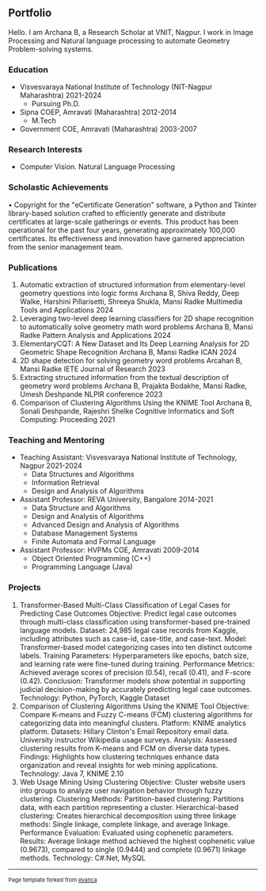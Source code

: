 ## Portfolio

Hello. I am Archana B, a Research Scholar at VNIT, Nagpur. I work in Image Processing and Natural language processing to automate Geometry Problem-solving systems.

### Education

* Visvesvaraya National Institute of Technology (NIT-Nagpur Maharashtra)              2021-2024
  - Pursuing Ph.D.
* Sipna COEP, Amravati (Maharashtra)                                                  2012-2014
  - M.Tech
* Government COE, Amravati (Maharashtra)                                              2003-2007                                                          
  
### Research Interests
* Computer Vision. Natural Language Processing

### Scholastic Achievements
• Copyright for the "eCertificate Generation" software, a Python and Tkinter library-based solution crafted to efficiently generate and distribute certificates at large-scale gatherings or events. This product has been operational for the past four years, generating approximately 100,000 certificates. Its effectiveness and innovation have garnered appreciation from the senior management team.
### Publications
1. Automatic extraction of structured information from elementary-level geometry questions into logic forms
  Archana B, Shiva Reddy, Deep Walke, Harshini Pillarisetti, Shreeya Shukla, Mansi Radke
  Multimedia Tools and Applications 2024
2. Leveraging two-level deep learning classifiers for 2D shape recognition to automatically solve geometry math word problems
  Archana B, Mansi Radke
  Pattern Analysis and Applications 2024
3. ElementaryCQT: A New Dataset and Its Deep Learning Analysis for 2D Geometric Shape Recognition
  Archana B, Mansi Radke
  ICAN 2024
4. 2D shape detection for solving geometry word problems
  Arcahan B, Mansi Radke
  IETE Journal of Research 2023
5. Extracting structured information from the textual description of geometry word problems
  Archana B, Prajakta Bodakhe, Mansi Radke, Umesh Deshpande
  NLPIR conference 2023
6. Comparison of Clustering Algorithms Using the KNIME Tool
  Archana B, Sonali Deshpande, Rajeshri Shelke
  Cognitive Informatics and Soft Computing: Proceeding 2021
  
### Teaching and Mentoring
* Teaching Assistant: Visvesvaraya National Institute of Technology, Nagpur              2021-2024
  - Data Structures and Algorithms
  - Information Retrieval
  - Design and Analysis of Algorithms
* Assistant Professor: REVA University, Bangalore                                        2014-2021
  - Data Structure and Algorithms
  - Design and Analysis of Algorithms
  - Advanced Design and Analysis of Algorithms
  - Database Management Systems
  - Finite Automata and Formal Language
* Assistant Professor: HVPMs COE, Amravati                                               2009-2014
  - Object Oriented Programming (C++)
  - Programming Language (Java)

### Projects

1. Transformer-Based Multi-Class Classification of Legal Cases for Predicting Case Outcomes
Objective: Predict legal case outcomes through multi-class classification using transformer-based pre-trained language models.
Dataset: 24,985 legal case records from Kaggle, including attributes such as case-id, case-title, and case-text.
Model: Transformer-based model categorizing cases into ten distinct outcome labels.
Training Parameters: Hyperparameters like epochs, batch size, and learning rate were fine-tuned during training.
Performance Metrics: Achieved average scores of precision (0.54), recall (0.41), and F-score (0.42).
Conclusion: Transformer models show potential in supporting judicial decision-making by accurately predicting legal case outcomes.
Technology: Python, PyTorch, Kaggle Dataset
2. Comparison of Clustering Algorithms Using the KNIME Tool
Objective: Compare K-means and Fuzzy C-means (FCM) clustering algorithms for categorizing data into meaningful clusters.
Platform: KNIME analytics platform.
Datasets: Hillary Clinton's Email Repository email data. University instructor Wikipedia usage surveys.
Analysis: Assessed clustering results from K-means and FCM on diverse data types.
Findings: Highlights how clustering techniques enhance data organization and reveal insights for web mining applications.
Technology: Java 7, KNIME 2.10
3. Web Usage Mining Using Clustering
Objective: Cluster website users into groups to analyze user navigation behavior through fuzzy clustering.
Clustering Methods: Partition-based clustering: Partitions data, with each partition representing a cluster.
Hierarchical-based clustering: Creates hierarchical decomposition using three linkage methods: Single linkage, complete linkage, and average linkage.
Performance Evaluation: Evaluated using cophenetic parameters.
Results: Average linkage method achieved the highest cophenetic value (0.9673), compared to single (0.9444) and complete (0.9671) linkage methods.
Technology: C#.Net, MySQL







---
<p style="font-size:11px">Page template forked from <a href="https://github.com/evanca/quick-portfolio">evanca</a></p>
<!-- Remove above link if you don't want to attibute -->
